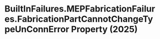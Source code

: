 # BuiltInFailures.MEPFabricationFailures.FabricationPartCannotChangeTypeUnConnError Property (2025)

﻿